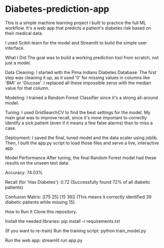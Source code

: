 # Diabetes-prediction-app
This is a simple machine learning project I built to practice the full ML workflow. It's a web app that predicts a patient's diabetes risk based on their medical data.

I used Scikit-learn for the model and Streamlit to build the simple user interface.

What I Did
The goal was to build a working prediction tool from scratch, not just a model.

Data Cleaning: I started with the Pima Indians Diabetes Database. The first step was cleaning it up, as it used '0' for missing values in columns like 'BMI' or 'Glucose'. I replaced all these impossible zeros with the median value for that column.

Modeling: I trained a Random Forest Classifier since it's a strong all-around model.

Tuning: I used GridSearchCV to find the best settings for the model. My main goal was to improve recall, since it's more important to correctly identify a sick patient (even if it means a few false alarms) than to miss a case.

Deployment: I saved the final, tuned model and the data scaler using joblib. Then, I built the app.py script to load those files and serve a live, interactive app.

Model Performance
After tuning, the final Random Forest model had these results on the unseen test data:

Accuracy: 74.03%

Recall (for 'Has Diabetes'): 0.72 (Successfully found 72% of all diabetic patients)

Confusion Matrix:
[[75 25]
 [15 39]]
(This means it correctly identified 39 diabetic patients while missing 15).

How to Run It
Clone this repository.

Install the needed libraries:
pip install -r requirements.txt

(If you want to re-train) Run the training script:
python train_model.py

Run the web app:
streamlit run app.py
